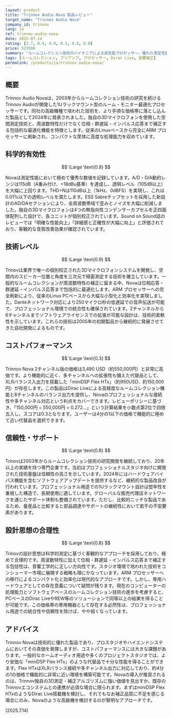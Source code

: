```yaml
---
layout: product
title: "Trinnov Audio Nova 製品レビュー"
target_name: "Trinnov Audio Nova"
company_id: trinnov
lang: ja
ref: trinnov-audio-nova
date: 2025-07-14
rating: [3.7, 0.9, 0.9, 0.3, 0.8, 0.8]
price: 523500
summary: "ルームコレクション技術のパイオニアによる高性能プロセッサー。優れた測定性能と独自の3Dマイクロフォンを備えるが、同等機能の製品と比較してコストパフォーマンスに課題がある。"
tags: [ルームコレクション, プリアンプ, プロセッサー, Dirac Live, 音響補正]
permalink: /products/ja/trinnov-audio-nova/
---
```


## 概要

Trinnov Audio Novaは、2003年からルームコレクション技術の研究を続けるTrinnov Audioが開発した1Uラックマウント型のルーム・モニター最適化プロセッサーです。同社の高級機種で培われた技術を、より手頃な価格帯に落とし込んだ製品として2024年に発表されました。独自の3Dマイクロフォンを使用した空間測定技術と、周波数特性だけでなく位相・群遅延・インパルス応答まで補正する包括的な最適化機能を特徴とします。従来のLinuxベースから完全にARM プロセッサーに刷新され、コンパクトな筐体に高度な処理能力を収めています。

## 科学的有効性

$$ \Large \text{0.9} $$

Novaは測定性能において極めて優秀な数値を記録しています。A/D・D/A動的レンジは115dB（A重み付け、+18dBu基準）を達成し、透明レベル（105dB以上）を大幅に上回ります。THD+Nは110dB以上（1kHz、0dBFS）を実現し、これは0.01%以下の透明レベルを満たします。ESS Sabreチップセットを採用した新設計のAD/DAセクションにより、全周波数帯域で歪みとノイズを大幅に削減しました。独自の3Dマイクロフォンは4つの無指向性コンデンサーカプセルを正四面体配列した設計で、各ユニットが個別校正されています。Sound on Sound誌のレビューでは「明確な性能向上」「詳細感と正確性が大幅に向上」と評価されており、客観的な音質改善効果が確認されています。

## 技術レベル

$$ \Large \text{0.9} $$

Trinovは業界で唯一の個別校正された3Dマイクロフォンシステムを開発し、空間内のスピーカー位置と角度を三次元で精密測定する技術を確立しています。一般的なルームコレクションが周波数特性の補正に留まる中、Novaは位相応答・群遅延・インパルス応答まで包括的に最適化します。ARM プロセッサーへの完全刷新により、従来のLinux PCベースから大幅な小型化と効率化を実現しました。Danteネットワーク対応により250マイクロ秒の低遅延での音声伝送が可能で、プロフェッショナル環境での統合性も確保されています。2チャンネルから6チャンネルまでソフトウェアライセンスでの拡張が可能な設計は、技術的柔軟性を示しています。これらの技術は2005年の初期製品から継続的に発展させてきた自社開発によるものです。

## コストパフォーマンス

$$ \Large \text{0.3} $$

Trinnov Nova 2チャンネル版の価格は3,490 USD（約550,000円）と非常に高価です。より機能的に近く、多チャンネルへの拡張性も備えた代替品として、XLRバランス入出力を搭載した「miniDSP Flex HTx」（約950USD、約150,000円）が存在します。この製品はDirac Liveによる高精度なルームコレクション機能と8チャンネルのバランス出力を提供し、Novaのプロフェッショナルな接続性や多チャンネル対応という利点をカバーできます。レビューポリシーに基づき、「150,000円 ÷ 550,000円 = 0.272...」という計算結果を小数点第2位で四捨五入し、スコアは0.3となります。ユーザーは4分の1以下の価格で機能的に極めて近い代替品を選択できます。

## 信頼性・サポート

$$ \Large \text{0.8} $$

Trinovは2003年からルームコレクション技術の研究開発を継続しており、20年以上の実績を持つ専門企業です。当初はプロフェッショナルスタジオ向けに開発された技術基盤は信頼性の高さを示しています。2024年にはハードウェアバイパス機能を含むソフトウェアアップデートを提供するなど、継続的な製品改良が行われています。プロフェッショナル用途での1Uラックマウント設計は堅牢性を重視した構造で、長期使用に適しています。グローバルな販売代理店ネットワークを通じたサポート体制も整備されています。ただし、比較的ニッチな製品であるため、量産品と比較すると部品調達やサポートの継続性において若干の不安要素があります。

## 設計思想の合理性

$$ \Large \text{0.8} $$

Trinovの設計思想は科学的測定に基づく客観的なアプローチを採用しており、極めて合理的です。周波数特性に加えて位相・群遅延・インパルス応答まで補正する包括性は、音響工学的に正しい方向性です。スタジオ環境で培われた技術をコンシューマー市場に展開する戦略も理にかなっています。ARM プロセッサーへの移行によるコンパクト化と効率化は現代的なアプローチです。しかし、専用ハードウェアとしての存在意義について疑問が残ります。現在のコンピューターの処理能力とソフトウェアベースのルームコレクション技術の進歩を考慮すると、PCベースのDirac LiveやREW等のソリューションで同等以上の結果を得ることが可能です。この価格帯の専用機器として存在する必然性は、プロフェッショナル用途での統合性や信頼性を除けば、やや弱くなっています。

## アドバイス

Trinnov Novaは技術的に優れた製品であり、プロスタジオやハイエンドシステムにおいてその真価を発揮しますが、コストパフォーマンスには大きな課題があります。一般的なホームオーディオ用途や多くのプロジェクトスタジオでは、より安価な「miniDSP Flex HTx」のような代替品で十分な性能を得ることができます。Flex HTxはXLRバランス接続や多チャンネル出力に対応しており、約4分の1の価格で機能的に非常に近い環境を構築可能です。Novaの導入が推奨されるのは、Trinnov独自の3D測定・補正アルゴリズムに強い価値を見出すか、既存のTrinnovエコシステムとの連携が必須な場合に限られます。まずはminiDSP Flex HTxのようなDirac Live搭載機を検討し、それでもなお補正品質に不足を感じる場合にのみ、Novaのような高級機を検討するのが賢明なアプローチです。

(2025.7.14)